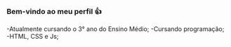 ### Bem-vindo ao meu perfil 👍

-Atualmente cursando o 3° ano do Ensino Médio;
-Cursando programação;
-HTML, CSS e Js;

